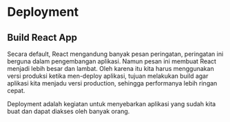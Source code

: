 # Deployment

## Build React App

Secara default, React mengandung banyak pesan peringatan, peringatan ini berguna dalam pengembangan aplikasi. Namun pesan ini membuat React menjadi lebih besar dan lambat. Oleh karena itu kita harus menggunakan versi produksi ketika men-deploy aplikasi, tujuan melakukan build agar aplikasi kita menjadu versi production, sehingga performanya lebih ringan cepat.

Deployment adalah kegiatan untuk menyebarkan aplikasi yang sudah kita buat dan dapat diakses oleh banyak orang.
